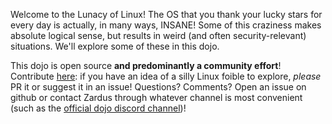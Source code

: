 Welcome to the Lunacy of Linux!
The OS that you thank your lucky stars for every day is actually, in many ways, INSANE!
Some of this craziness makes absolute logical sense, but results in weird (and often security-relevant) situations.
We'll explore some of these in this dojo.

This dojo is open source **and predominantly a community effort**!
Contribute [here](https://github.com/pwncollege/linux-lunacy): if you have an idea of a silly Linux foible to explore, _please_ PR it or suggest it in an issue!
Questions? Comments? Open an issue on github or contact Zardus through whatever channel is most convenient (such as the [official dojo discord channel](https://discord.com/channels/750635557666816031/1282232049679204442))!
